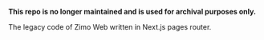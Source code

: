**This repo is no longer maintained and is used for archival purposes only.**

The legacy code of Zimo Web written in Next.js pages router.

